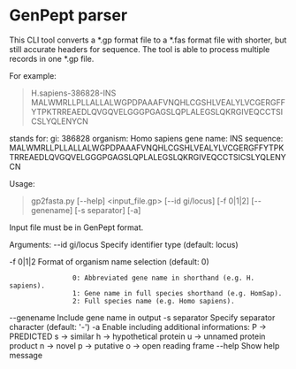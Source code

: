 # GenPept parser

This CLI tool converts a *.gp format file to a *.fas format file with shorter, but still accurate headers for sequence.
The tool is able to process multiple records in one *.gp file.

For example:
>H.sapiens-386828-INS
MALWMRLLPLLALLALWGPDPAAAFVNQHLCGSHLVEALYLVCGERGFFYTPKTRREAEDLQVGQVELGGGPGAGSLQPLALEGSLQKRGIVEQCCTSICSLYQLENYCN

stands for:
gi: 386828
organism: Homo sapiens
gene name: INS
sequence: MALWMRLLPLLALLALWGPDPAAAFVNQHLCGSHLVEALYLVCGERGFFYTPKTRREAEDLQVGQVELGGGPGAGSLQPLALEGSLQKRGIVEQCCTSICSLYQLENYCN


Usage: 
>gp2fasta.py [--help] <input_file.gp> [--id gi/locus] [-f 0|1|2] [--genename] [-s separator] [-a]

Input file must be in GenPept format.

Arguments:
  --id gi/locus    Specify identifier type (default: locus)
  
  -f 0|1|2         Format of organism name selection (default: 0) 
  
                    0: Abbreviated gene name in shorthand (e.g. H. sapiens).
                    1: Gene name in full species shorthand (e.g. HomSap).
                    2: Full species name (e.g. Homo sapiens).
  --genename       Include gene name in output
  -s separator     Specify separator character (default: '-')
  -a               Enable including additional informations:
                      P -> PREDICTED
                      s -> similar
                      h -> hypothetical protein
                      u -> unnamed protein product
                      n -> novel
                      p -> putative
                      o -> open reading frame
  --help           Show help message

